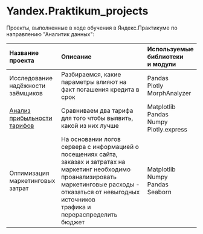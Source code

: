 # Yandex.Praktikum_projects
Проекты, выполненные в ходе обучения в Яндекс.Практикуме по направлению "Аналитик данных":

| Название<br>проекта | Описание | Используемые<br>библиотеки <br>и модули |
|:--------------------|:---------|:----------------------------------------|
| Исследование<br>надёжности<br>заёмщиков | Разбираемся, какие параметры влияют на факт погашения кредита в срок | Pandas<br>Plotly<br>MorphAnalyzer |
| [Анализ<br>прибыльности<br>тарифов](https://github.com/LLIax90/Yandex.Praktikum_projects/tree/main/%D0%90%D0%BD%D0%B0%D0%BB%D0%B8%D0%B7%20%D0%BF%D1%80%D0%B8%D0%B1%D1%8B%D0%BB%D1%8C%D0%BD%D0%BE%D1%81%D1%82%D0%B8%20%D1%82%D0%B0%D1%80%D0%B8%D1%84%D0%BE%D0%B2)| Сравниваем два тарифа для того чтобы выявить, какой из них лучше | Matplotlib<br>Pandas<br>Numpy<br>Plotly.express |
| Оптимизация<br>маркетинговых<br>затрат | На основании логов сервера с информацией о посещениях сайта,<br>заказах и затратах на маркетинг необходимо проанализировать<br>маркетинговые расходы - отказаться от невыгодных источников<br>трафика и перераспределить бюджет | Matplotlib<br>Numpy<br>Pandas<br>Seaborn<br> |
